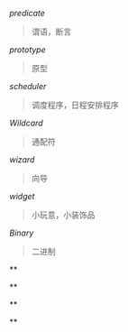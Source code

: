 
*predicate*
> 谓语，断言

*prototype*
> 原型

*scheduler*
> 调度程序，日程安排程序

*Wildcard*
>通配符

*wizard*
> 向导


*widget*
> 小玩意，小装饰品

*Binary*
> 二进制


**
>


**
>


**
>


**
>








